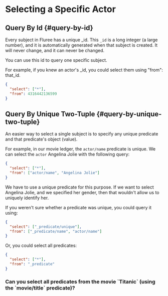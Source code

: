 # Selecting a Specific Actor

## Query By Id {#query-by-id}

Every subject in Fluree has a unique _id. This `_id` is a long integer (a large number), and it is automatically generated when that subject is created. It will never change, and it can never be changed.

You can use this id to query one specific subject.

For example, if you knew an actor's _id, you could select them using "from": that_id.

```json
{
  "select": ["*"],
  "from": 4316442136599
}
```

## Query By Unique Two-Tuple {#query-by-unique-two-tuple}

An easier way to select a single subject is to specify any unique predicate and that predicate's object (value).

For example, in our movie ledger, the `actor/name` predicate is unique. We can select the `actor` Angelina Jolie with the following query:

```json
{
  "select": ["*"],
  "from": ["actor/name", "Angelina Jolie"]
}
```

We have to use a unique predicate for this purpose. If we want to select Angelina Jolie, and we specified her gender, then that wouldn't allow us to uniquely identify her.

If you weren't sure whether a predicate was unique, you could query it using:

```json
{
  "select": ["_predicate/unique"],
  "from": ["_predicate/name", "actor/name"]
}
```

Or, you could select all predicates:

```json
{
  "select": ["*"],
  "from": "_predicate"
}
```

<div class="challenge">
<h3>Can you select all predicates from the movie `Titanic` (using the `movie/title` predicate)?</h3>
</div>

